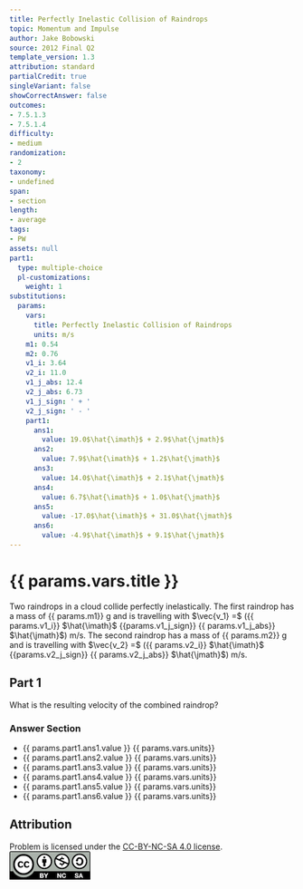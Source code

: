 ```yaml
---
title: Perfectly Inelastic Collision of Raindrops
topic: Momentum and Impulse
author: Jake Bobowski
source: 2012 Final Q2
template_version: 1.3
attribution: standard
partialCredit: true
singleVariant: false
showCorrectAnswer: false
outcomes:
- 7.5.1.3
- 7.5.1.4
difficulty:
- medium
randomization:
- 2
taxonomy:
- undefined
span:
- section
length:
- average
tags:
- PW
assets: null
part1:
  type: multiple-choice
  pl-customizations:
    weight: 1
substitutions:
  params:
    vars:
      title: Perfectly Inelastic Collision of Raindrops
      units: m/s
    m1: 0.54
    m2: 0.76
    v1_i: 3.64
    v2_i: 11.0
    v1_j_abs: 12.4
    v2_j_abs: 6.73
    v1_j_sign: ' + '
    v2_j_sign: ' - '
    part1:
      ans1:
        value: 19.0$\hat{\imath}$ + 2.9$\hat{\jmath}$
      ans2:
        value: 7.9$\hat{\imath}$ + 1.2$\hat{\jmath}$
      ans3:
        value: 14.0$\hat{\imath}$ + 2.1$\hat{\jmath}$
      ans4:
        value: 6.7$\hat{\imath}$ + 1.0$\hat{\jmath}$
      ans5:
        value: -17.0$\hat{\imath}$ + 31.0$\hat{\jmath}$
      ans6:
        value: -4.9$\hat{\imath}$ + 9.1$\hat{\jmath}$
---
```

# {{ params.vars.title }}
Two raindrops in a cloud collide perfectly inelastically. The first raindrop has a mass of {{ params.m1}} g and is travelling with $\vec{v_1} =$ ({{ params.v1_i}} $\hat{\imath}$ {{params.v1_j_sign}} {{ params.v1_j_abs}} $\hat{\jmath}$) m/s.
The second raindrop has a mass of {{ params.m2}} g and is travelling with $\vec{v_2} =$ ({{ params.v2_i}} $\hat{\imath}$ {{params.v2_j_sign}} {{ params.v2_j_abs}} $\hat{\jmath}$) m/s.

## Part 1

What is the resulting velocity of the combined raindrop?

### Answer Section

- {{ params.part1.ans1.value }} {{ params.vars.units}}
- {{ params.part1.ans2.value }} {{ params.vars.units}}
- {{ params.part1.ans3.value }} {{ params.vars.units}}
- {{ params.part1.ans4.value }} {{ params.vars.units}}
- {{ params.part1.ans5.value }} {{ params.vars.units}}
- {{ params.part1.ans6.value }} {{ params.vars.units}}

## Attribution

Problem is licensed under the [CC-BY-NC-SA 4.0 license](https://creativecommons.org/licenses/by-nc-sa/4.0/).<br> ![The Creative Commons 4.0 license requiring attribution-BY, non-commercial-NC, and share-alike-SA license.](https://raw.githubusercontent.com/firasm/bits/master/by-nc-sa.png)